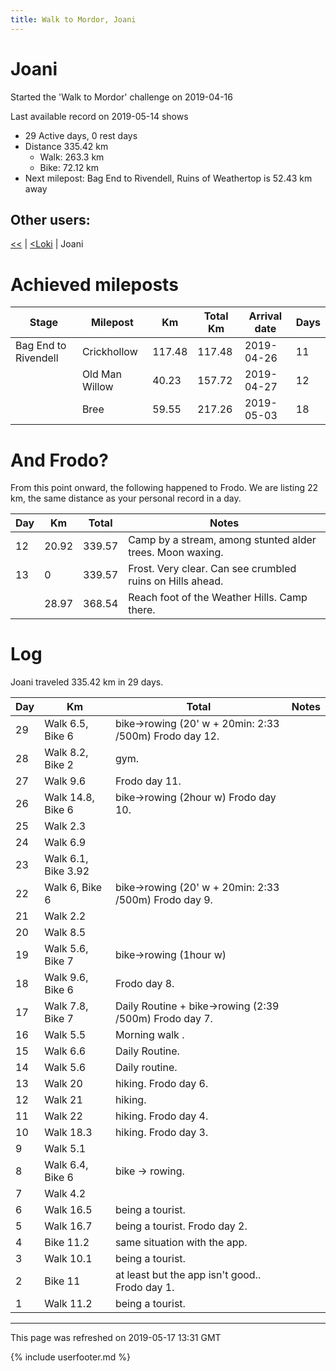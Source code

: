 ```yaml
---
title: Walk to Mordor, Joani
---
```


# Joani

Started the 'Walk to Mordor' challenge on 2019-04-16

Last available record on 2019-05-14 shows
* 29 Active days, 0 rest days
* Distance 335.42 km
  * Walk: 263.3 km
  * Bike: 72.12 km
* Next milepost: Bag End to Rivendell, Ruins of Weathertop is 52.43 km away

## Other users:

[\<\<](PeterPan.md) \| [\<Loki](Loki.md) \| Joani

# Achieved mileposts

| Stage | Milepost | Km | Total Km | Arrival date | Days |
|---|---|---|---|---|---|
| Bag End to Rivendell | Crickhollow | 117.48 | 117.48 | 2019-04-26 | 11 |
|  | Old Man Willow | 40.23 | 157.72 | 2019-04-27 | 12 |
|  | Bree | 59.55 | 217.26 | 2019-05-03 | 18 |

# And Frodo?
From this point onward, the following happened to Frodo.
We are listing 22 km, the same distance as your personal record in a day.

| Day | Km | Total | Notes |
| --- | --- | --- | --- |
| 12 | 20.92 | 339.57 | Camp by a stream, among stunted alder trees. Moon waxing. |
| 13 | 0 | 339.57 | Frost. Very clear. Can see crumbled ruins on Hills ahead. |
|   | 28.97 | 368.54 | Reach foot of the Weather Hills. Camp there. |


# Log

Joani traveled 335.42 km in 29 days.

| Day | Km | Total | Notes |
| --- | --- | --- | --- |
 | 29 | Walk 6.5, Bike 6 | bike->rowing (20' w + 20min: 2:33 /500m) Frodo day 12. |
 | 28 | Walk 8.2, Bike 2 | gym.  |
 | 27 | Walk 9.6 | Frodo day 11. |
 | 26 | Walk 14.8, Bike 6 | bike->rowing (2hour w) Frodo day 10. |
 | 25 | Walk 2.3 |  |
 | 24 | Walk 6.9 |  |
 | 23 | Walk 6.1, Bike 3.92 |  |
 | 22 | Walk 6, Bike 6 | bike->rowing (20' w + 20min: 2:33 /500m) Frodo day 9. |
 | 21 | Walk 2.2 |  |
 | 20 | Walk 8.5 |  |
 | 19 | Walk 5.6, Bike 7 | bike->rowing (1hour w)  |
 | 18 | Walk 9.6, Bike 6 | Frodo day 8. |
 | 17 | Walk 7.8, Bike 7 | Daily Routine + bike->rowing (2:39 /500m) Frodo day 7. |
 | 16 | Walk 5.5 | Morning walk .  |
 | 15 | Walk 6.6 | Daily Routine.  |
 | 14 | Walk 5.6 | Daily routine.  |
 | 13 | Walk 20 | hiking. Frodo day 6. |
 | 12 | Walk 21 | hiking.  |
 | 11 | Walk 22 | hiking. Frodo day 4. |
 | 10 | Walk 18.3 | hiking. Frodo day 3. |
 | 9 | Walk 5.1 |  |
 | 8 | Walk 6.4, Bike 6 | bike -> rowing.  |
 | 7 | Walk 4.2 |  |
 | 6 | Walk 16.5 | being a tourist.  |
 | 5 | Walk 16.7 | being a tourist. Frodo day 2. |
 | 4 | Bike 11.2 | same situation with the app.  |
 | 3 | Walk 10.1 | being a tourist.  |
 | 2 | Bike 11 | at least but the app isn't good.. Frodo day 1. |
 | 1 | Walk 11.2 | being a tourist.  |

---
This page was refreshed on 2019-05-17 13:31 GMT

{% include userfooter.md %}

